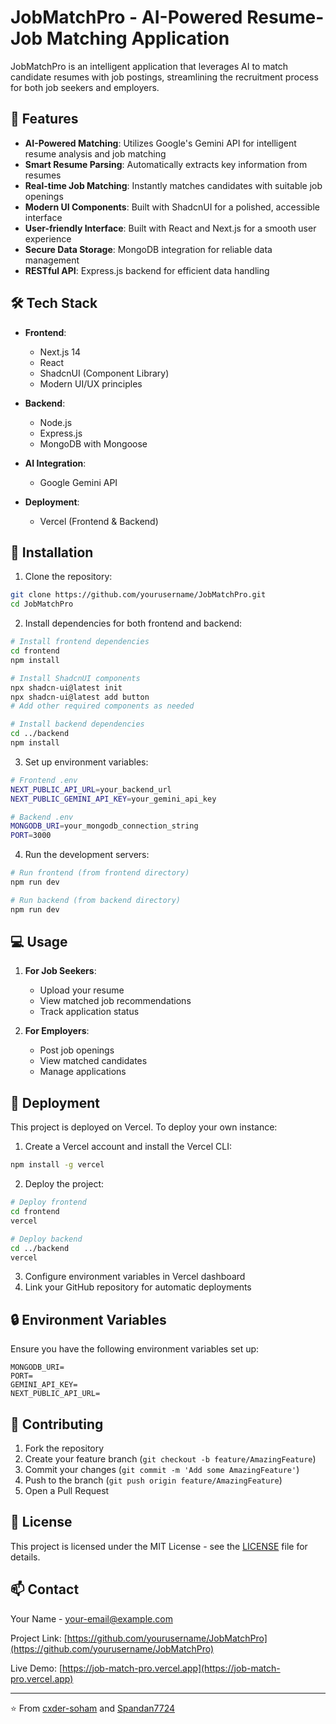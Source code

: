 # JobMatchPro - AI-Powered Resume-Job Matching Application

JobMatchPro is an intelligent application that leverages AI to match candidate resumes with job postings, streamlining the recruitment process for both job seekers and employers.

## 🚀 Features

- **AI-Powered Matching**: Utilizes Google's Gemini API for intelligent resume analysis and job matching
- **Smart Resume Parsing**: Automatically extracts key information from resumes
- **Real-time Job Matching**: Instantly matches candidates with suitable job openings
- **Modern UI Components**: Built with ShadcnUI for a polished, accessible interface
- **User-friendly Interface**: Built with React and Next.js for a smooth user experience
- **Secure Data Storage**: MongoDB integration for reliable data management
- **RESTful API**: Express.js backend for efficient data handling

## 🛠️ Tech Stack

- **Frontend**: 
  - Next.js 14
  - React
  - ShadcnUI (Component Library)
  - Modern UI/UX principles
  
- **Backend**:
  - Node.js
  - Express.js
  - MongoDB with Mongoose
  
- **AI Integration**:
  - Google Gemini API

- **Deployment**:
  - Vercel (Frontend & Backend)

## 🔧 Installation

1. Clone the repository:
```bash
git clone https://github.com/yourusername/JobMatchPro.git
cd JobMatchPro
```

2. Install dependencies for both frontend and backend:
```bash
# Install frontend dependencies
cd frontend
npm install

# Install ShadcnUI components
npx shadcn-ui@latest init
npx shadcn-ui@latest add button
# Add other required components as needed

# Install backend dependencies
cd ../backend
npm install
```

3. Set up environment variables:
```bash
# Frontend .env
NEXT_PUBLIC_API_URL=your_backend_url
NEXT_PUBLIC_GEMINI_API_KEY=your_gemini_api_key

# Backend .env
MONGODB_URI=your_mongodb_connection_string
PORT=3000
```

4. Run the development servers:
```bash
# Run frontend (from frontend directory)
npm run dev

# Run backend (from backend directory)
npm run dev
```

## 💻 Usage

1. **For Job Seekers**:
   - Upload your resume
   - View matched job recommendations
   - Track application status

2. **For Employers**:
   - Post job openings
   - View matched candidates
   - Manage applications

## 🚀 Deployment

This project is deployed on Vercel. To deploy your own instance:

1. Create a Vercel account and install the Vercel CLI:
```bash
npm install -g vercel
```

2. Deploy the project:
```bash
# Deploy frontend
cd frontend
vercel

# Deploy backend
cd ../backend
vercel
```

3. Configure environment variables in Vercel dashboard
4. Link your GitHub repository for automatic deployments

## 🔒 Environment Variables

Ensure you have the following environment variables set up:

```env
MONGODB_URI=
PORT=
GEMINI_API_KEY=
NEXT_PUBLIC_API_URL=
```

## 🤝 Contributing

1. Fork the repository
2. Create your feature branch (`git checkout -b feature/AmazingFeature`)
3. Commit your changes (`git commit -m 'Add some AmazingFeature'`)
4. Push to the branch (`git push origin feature/AmazingFeature`)
5. Open a Pull Request

## 📝 License

This project is licensed under the MIT License - see the [LICENSE](LICENSE) file for details.

## 📫 Contact

Your Name - [your-email@example.com](mailto:your-email@example.com)

Project Link: [https://github.com/yourusername/JobMatchPro](https://github.com/yourusername/JobMatchPro)

Live Demo: [https://job-match-pro.vercel.app](https://job-match-pro.vercel.app)

---
⭐️ From [cxder-soham](https://github.com/yourusername) and [Spandan7724](https://github.com/Spandan7724)
